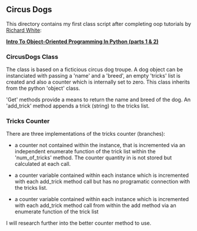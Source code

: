 ## Circus Dogs

This directory contains my first class script after completing oop tutorials by
[Richard White](https://www.youtube.com/user/rwhite5279/featured):

[**Intro To Object-Oriented Programming In Python (parts 1 & 2)**](https://www.youtube.com/watch?v=wYYzteRKU7U)


### CircusDogs Class

The class is based on a ficticious circus dog troupe.
A dog object can be instanciated with passing a 'name' and a 'breed',
an empty 'tricks' list is created and also a counter which is internally set
to zero.
This class inherits from the python 'object' class.

'Get' methods provide a means to return the name and breed of the dog.
An 'add\_trick' method appends a trick (string) to the tricks list.

### Tricks Counter

There are three implementations of the tricks counter (branches):

- a counter not contained within the instance, that is incremented via an
independent enumerate function of the trick list within the 'num\_of\_tricks'
method.  The counter quantity in is not stored but calculated at each call.

- a counter variable contained within each instance which is incremented with each
add\_trick method call but has no programatic connection with the tricks list.

- a counter variable contained within each instance which is incremented with each
add\_trick method call from within the add method via an enumerate function of
the trick list

I will research further into the better counter method to use.
